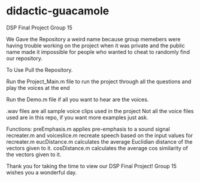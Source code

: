 # didactic-guacamole
DSP Final Project Group 15

We Gave the Repository a weird name because group memebers were having trouble working on the project when it was private and the public name made it impossible for people who wanted to cheat to randomly find our repository.

To Use Pull the Repository.

Run the Project_Main.m file to run the project through all the questions and play the voices at the end

Run the Demo.m file if all you want to hear are the voices.

.wav files are all sample voice clips used in the project
Not all the voice files used are in this repo, if you want more examples just ask.


Functions:
preEmphasis.m applies pre-emphasis to a sound signal
recreater.m and voiceslice.m recreate speech based on the input values for recreater.m
eucDistance.m calculates the average Euclidian distance of the vectors given to it.
cosDistance.m calculates the average cos similarity of the vectors given to it.

Thank you for taking the time to view our DSP Final Project! Group 15 wishes you a wonderful day.



